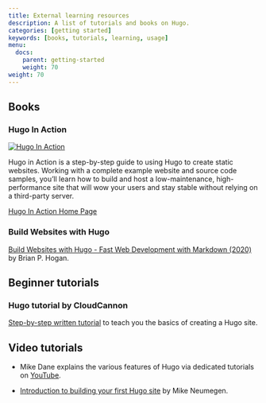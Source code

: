 ```yaml
---
title: External learning resources
description: A list of tutorials and books on Hugo.
categories: [getting started]
keywords: [books, tutorials, learning, usage]
menu:
  docs:
    parent: getting-started
    weight: 70
weight: 70
---
```


## Books

### Hugo In Action

[![Hugo In Action](hia.jpg)](https://www.manning.com/books/hugo-in-action)

Hugo in Action is a step-by-step guide to using Hugo to create static websites. Working with a complete example website and source code samples, you’ll learn how to build and host a low-maintenance, high-performance site that will wow your users and stay stable without relying on a third-party server.

[Hugo In Action Home Page](https://www.manning.com/books/hugo-in-action)

### Build Websites with Hugo

[Build Websites with Hugo - Fast Web Development with Markdown (2020)](https://pragprog.com/titles/bhhugo/) by Brian P. Hogan.

## Beginner tutorials

### Hugo tutorial by CloudCannon

[Step-by-step written tutorial](https://cloudcannon.com/community/learn/hugo-beginner-tutorial/) to teach you the basics of creating a Hugo site.

## Video tutorials

* Mike Dane explains the various features of Hugo via dedicated tutorials on [YouTube](https://www.youtube.com/watch?list=PLLAZ4kZ9dFpOnyRlyS-liKL5ReHDcj4G3&v=qtIqKaDlqXo).

* [Introduction to building your first Hugo site](https://cloudcannon.com/community/learn/hugo-beginner-tutorial/) by Mike Neumegen.
